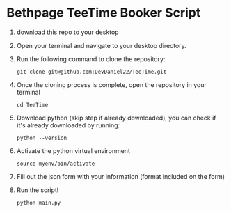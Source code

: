 # Bethpage TeeTime Booker Script

1. download this repo to your desktop
2. Open your terminal and navigate to your desktop directory.
3. Run the following command to clone the repository:

    ```
    git clone git@github.com:DevDaniel22/TeeTime.git
    ```

4. Once the cloning process is complete, open the repository in your terminal

    ```
    cd TeeTime
    ```
5. Download python (skip step if already downloaded), you can check if it's already downloaded by running:

    ```
    python --version
    ```

6. Activate the python virtual environment

    ```
    source myenv/bin/activate
    ```
7. Fill out the json form with your information (format included on the form)

8. Run the script!

    ```
    python main.py
    ```